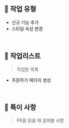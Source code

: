 ## 📘 작업 유형

- 신규 기능 추가
- 스타일 속성 변경

<br/>

## 📑 작업리스트

> 작업한 목록

- 주문하기 페이지 생성 

<br />

## 🚧 특이 사항

> PR을 읽을 때 살펴볼 사항
